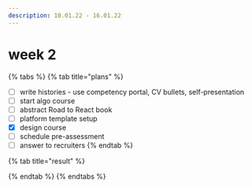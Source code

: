 ```yaml
---
description: 10.01.22 - 16.01.22
---
```


# week 2

{% tabs %}
{% tab title="plans" %}


* [ ] write histories - use competency portal, CV bullets, self-presentation
* [ ] start algo course
* [ ] abstract Road to React book
* [ ] platform template setup
* [x] design course
* [ ] schedule pre-assessment
* [ ] answer to recruiters
{% endtab %}

{% tab title="result" %}

{% endtab %}
{% endtabs %}
